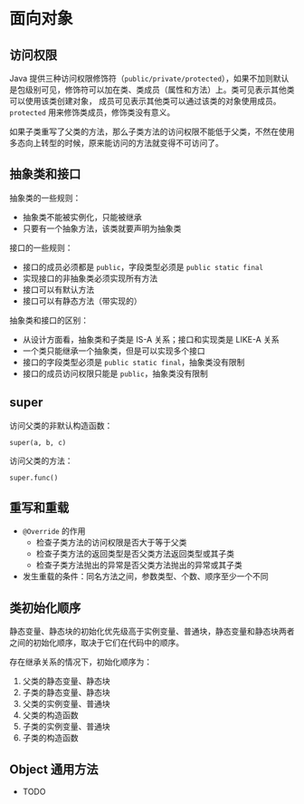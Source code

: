 # 面向对象

## 访问权限

Java 提供三种访问权限修饰符（`public/private/protected`），如果不加则默认是包级别可见，修饰符可以加在类、类成员（属性和方法）上。类可见表示其他类可以使用该类创建对象，
成员可见表示其他类可以通过该类的对象使用成员。`protected` 用来修饰类成员，修饰类没有意义。

如果子类重写了父类的方法，那么子类方法的访问权限不能低于父类，不然在使用多态向上转型的时候，原来能访问的方法就变得不可访问了。

## 抽象类和接口

抽象类的一些规则：

- 抽象类不能被实例化，只能被继承
- 只要有一个抽象方法，该类就要声明为抽象类

接口的一些规则：

- 接口的成员必须都是 `public`，字段类型必须是 `public static final`
- 实现接口的非抽象类必须实现所有方法
- 接口可以有默认方法
- 接口可以有静态方法（带实现的）

抽象类和接口的区别：

- 从设计方面看，抽象类和子类是 IS-A 关系；接口和实现类是 LIKE-A 关系
- 一个类只能继承一个抽象类，但是可以实现多个接口
- 接口的字段类型必须是 `public static final`，抽象类没有限制
- 接口的成员访问权限只能是 `public`，抽象类没有限制

## super

访问父类的非默认构造函数：

```
super(a, b, c)
```

访问父类的方法：

```
super.func()
```

## 重写和重载

- `@Override` 的作用
    - 检查子类方法的访问权限是否大于等于父类
    - 检查子类方法的返回类型是否父类方法返回类型或其子类
    - 检查子类方法抛出的异常是否父类方法抛出的异常或其子类
- 发生重载的条件：同名方法之间，参数类型、个数、顺序至少一个不同

## 类初始化顺序

静态变量、静态块的初始化优先级高于实例变量、普通块，静态变量和静态块两者之间的初始化顺序，取决于它们在代码中的顺序。

存在继承关系的情况下，初始化顺序为：

1. 父类的静态变量、静态块
2. 子类的静态变量、静态块
3. 父类的实例变量、普通块
4. 父类的构造函数
5. 子类的实例变量、普通块
6. 子类的构造函数

## Object 通用方法

- TODO